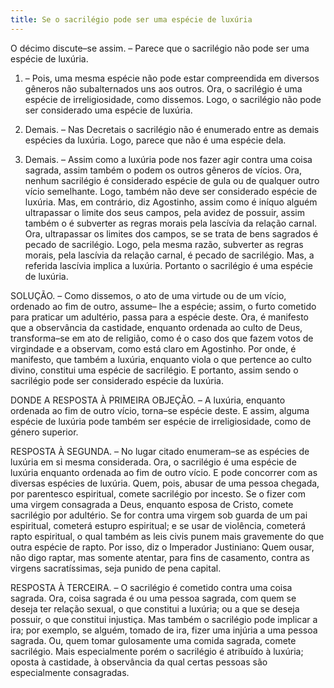 ```yaml
---
title: Se o sacrilégio pode ser uma espécie de luxúria
---
```


O décimo discute–se assim. – Parece que o sacrilégio não pode ser uma espécie de luxúria.  

1. – Pois, uma mesma espécie não pode estar compreendida em diversos gêneros não subalternados uns aos outros. Ora, o sacrilégio é uma espécie de irreligiosidade, como dissemos. Logo, o sacrilégio não pode ser considerado uma espécie de luxúria.  

2. Demais. – Nas Decretais o sacrilégio não é enumerado entre as demais espécies da luxúria. Logo, parece que não é uma espécie dela.  

3. Demais. – Assim como a luxúria pode nos fazer agir contra uma coisa sagrada, assim também o podem os outros gêneros de vícios. Ora, nenhum sacrilégio é considerado espécie de gula ou de qualquer outro vício semelhante. Logo, também não deve ser considerado espécie de luxúria.  Mas, em contrário, diz Agostinho, assim como é iníquo alguém ultrapassar o limite dos seus campos, pela avidez de possuir, assim também o é subverter as regras morais pela lascívia da relação carnal. Ora, ultrapassar os limites dos campos, se se trata de bens sagrados é pecado de sacrilégio. Logo, pela mesma razão, subverter as regras morais, pela lascívia da relação carnal, é pecado de sacrilégio. Mas, a referida lascívia implica a luxúria. Portanto o sacrilégio é uma espécie de luxúria.  

SOLUÇÃO. – Como dissemos, o ato de uma virtude ou de um vício, ordenado ao fim de outro, assume– lhe a espécie; assim, o furto cometido para praticar um adultério, passa para a espécie deste. Ora, é manifesto que a observância da castidade, enquanto ordenada ao culto de Deus, transforma–se em ato de religião, como é o caso dos que fazem votos de virgindade e a observam, como está claro em Agostinho. Por onde, é manifesto, que também a luxúria, enquanto viola o que pertence ao culto divino, constitui uma espécie de sacrilégio. E portanto, assim sendo o sacrilégio pode ser considerado espécie da luxúria.  

DONDE A RESPOSTA À PRIMEIRA OBJEÇÃO. – A luxúria, enquanto ordenada ao fim de outro vício, torna–se espécie deste. E assim, alguma espécie de luxúria pode também ser espécie de irreligiosidade, como de género superior.  

RESPOSTA À SEGUNDA. – No lugar citado enumeram–se as espécies de luxúria em si mesma considerada. Ora, o sacrilégio é uma espécie de luxúria enquanto ordenada ao fim de outro vício. E pode concorrer com as diversas espécies de luxúria. Quem, pois, abusar de uma pessoa chegada, por parentesco espiritual, comete sacrilégio por incesto. Se o fizer com uma virgem consagrada a Deus, enquanto esposa de Cristo, comete sacrilégio por adultério. Se for contra uma virgem sob guarda de um pai espiritual, cometerá estupro espiritual; e se usar de violência, cometerá rapto espiritual, o qual também as leis civis punem mais gravemente do que outra espécie de rapto. Por isso, diz o Imperador Justiniano: Quem ousar, não digo raptar, mas somente atentar, para fins de casamento, contra as virgens sacratíssimas, seja punido de pena capital.  

RESPOSTA À TERCEIRA. – O sacrilégio é cometido contra uma coisa sagrada. Ora, coisa sagrada é ou uma pessoa sagrada, com quem se deseja ter relação sexual, o que constitui a luxúria; ou a que se deseja possuir, o que constitui injustiça. Mas também o sacrilégio pode implicar a ira; por exemplo, se alguém, tomado de ira, fizer uma injúria a uma pessoa sagrada. Ou, quem tomar gulosamente uma comida sagrada, comete sacrilégio. Mais especialmente porém o sacrilégio é atribuído à luxúria; oposta à castidade, à observância da qual certas pessoas são especialmente consagradas.